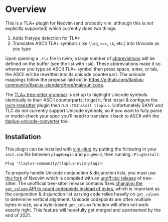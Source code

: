 # Overview
This is a TLA+ plugin for Neovim (and probably vim, although this is not explicitly supported) which currently does two things:
1. Adds filetype detection for TLA+
2. Translates ASCII TLA+ symbols (like `\leq`, `<=>`, `\A`, etc.) into Unicode as you type

Upon opening a `.tla` file in nvim, a large number of [abbreviations](https://neovim.io/doc/user/map.html#abbreviations) will be defined on the buffer (see the list with `:ab`).
These abbreviations make it so whenever you type an ASCII TLA+ symbol then press space, enter, or tab, the ASCII will be rewritten into its unicode counterpart.
The unicode mappings follow the proposal laid out in https://github.com/tlaplus-community/tlaplus-standard/tree/main/unicode.

The [TLA+ tree-sitter grammar](https://github.com/tlaplus-community/tree-sitter-tlaplus/) is set up to highlight Unicode symbols identically to their ASCII counterparts; to get it, first install & configure the [nvim-treesitter](https://github.com/nvim-treesitter/nvim-treesitter) plugin then run `:TSInstall tlaplus`.
Unfortunately SANY and TLC do not currently support Unicode symbols, so if you want to fully parse or model-check your spec you'll need to translate it back to ASCII with the [tlaplus-unicode-converter](https://github.com/tlaplus-community/tlaplus-unicode-converter) tool.

## Installation
This plugin can be installed with [vim-plug](https://github.com/junegunn/vim-plug) by putting the following in your `init.vim` file between `plug#begin` and `plug#end`, then running `:PlugInstall`:
```vim
Plug 'tlaplus-community/tlaplus-nvim-plugin'
```

To properly handle Unicode conjunction & disjunction lists, you must use [this fork](https://github.com/tlaplus-community/neovim/releases) of Neovim which is compiled with an [unofficial release](https://github.com/tlaplus-community/tree-sitter/releases/tag/v0.20.1-1) of tree-sitter.
The unofficial tree-sitter release contains fixes [changing the `get_column` API to count codepoints instead of bytes](https://github.com/tree-sitter/tree-sitter/issues/1405), which is important as the conjunction & disjunction list parsing code relies heavily on `get_column` to determine vertical alignment.
Unicode codepoints are often multiple bytes in size, so a byte-based `get_column` function will often not work exactly right.
This feature will hopefully get merged and upstreamed by the end of 2021.
